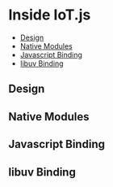 # Inside IoT.js

* [Design](#design)
* [Native Modules](#native-modules)
* [Javascript Binding](#javascript-binding)
* [libuv Binding](#libuv-binding)

## Design

## Native Modules

## Javascript Binding

## libuv Binding
